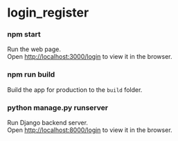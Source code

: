 # login_register

### npm start

Run the web page.<br>
Open [http://localhost:3000/login](http://localhost:3000/login) to view it in the browser.<br>


### npm run build

Build the app for production to the `build` folder.<br>


### python manage.py runserver

Run Django backend server.<br>
Open [http://localhost:8000/login](http://localhost:8000/login) to view it in the browser.<br>
